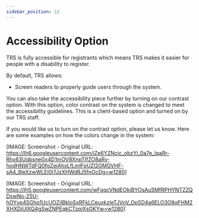 ```yaml
---
sidebar_position: 12
---
```


# Accessibility Option

TRS is fully accessible for registrants which means TRS makes it easier for people with a disability to register. 

By default, TRS allows:
- Screen readers to properly guide users through the system.

You can also take the accessibility piece further by turning on our contrast option. With this option, color contrast on the system is changed to meet the accessibility guidelines. This is a client-based option and turned on by our TRS staff.

If you would like us to turn on the contrast option, please let us know. Here are some examples on how the colors change in the system:

[IMAGE: Screenshot - Original URL: https://lh6.googleusercontent.com/iZe6YZNcic_obzYj_0a7e_lqaRr-Rhx63UqbsneGx4D1mOV8XnpTIfZO8aRv-hodHNWTdFQ0fgZeiAhxLfLmlFpUZl2GMGVHF-sA4_8leXzwWLEI0I7JzXHWdRJ5fnOcDg=w1280]

[IMAGE: Screenshot - Original URL: https://lh5.googleusercontent.com/wFgqcVNdEOkjBYOsAuSMfRPHYNTZZQDswNo-25U-hOYvp4SGhp1UcUOZiIBkloSxRFkLCeuxkzIeTJVoV_Op5D4a6ELO3O8qFHM2XHXDjUlXQ4gSwZNPEqkCTzpiXsGKYw=w1280]